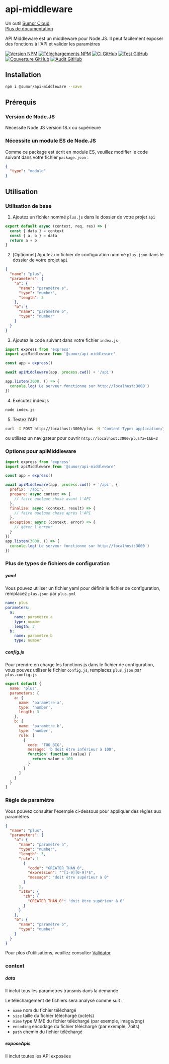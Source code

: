 # api-middleware

Un outil [Sumor Cloud](https://sumor.cloud).  
[Plus de documentation](https://sumor.cloud/api-middleware)

API Middleware est un middleware pour Node.JS.
Il peut facilement exposer des fonctions à l'API et valider les paramètres

[![Version NPM](https://img.shields.io/npm/v/@sumor/api-middleware?logo=npm&label=NPM)](https://www.npmjs.com/package/@sumor/api-middleware)
[![Téléchargements NPM](https://img.shields.io/npm/dw/@sumor/api-middleware?logo=npm&label=Téléchargements)](https://www.npmjs.com/package/@sumor/api-middleware)
[![CI GitHub](https://img.shields.io/github/actions/workflow/status/sumor-cloud/api-middleware/ci.yml?logo=github&label=CI)](https://github.com/sumor-cloud/api-middleware/actions/workflows/ci.yml)
[![Test GitHub](https://img.shields.io/github/actions/workflow/status/sumor-cloud/api-middleware/ut.yml?logo=github&label=Test)](https://github.com/sumor-cloud/api-middleware/actions/workflows/ut.yml)
[![Couverture GitHub](https://img.shields.io/github/actions/workflow/status/sumor-cloud/api-middleware/coverage.yml?logo=github&label=Couverture)](https://github.com/sumor-cloud/api-middleware/actions/workflows/coverage.yml)
[![Audit GitHub](https://img.shields.io/github/actions/workflow/status/sumor-cloud/api-middleware/audit.yml?logo=github&label=Audit)](https://github.com/sumor-cloud/api-middleware/actions/workflows/audit.yml)

## Installation

```bash
npm i @sumor/api-middleware --save
```

## Prérequis

### Version de Node.JS

Nécessite Node.JS version 18.x ou supérieure

### Nécessite un module ES de Node.JS

Comme ce package est écrit en module ES,
veuillez modifier le code suivant dans votre fichier `package.json` :

```json
{
  "type": "module"
}
```

## Utilisation

### Utilisation de base

1. Ajoutez un fichier nommé `plus.js` dans le dossier de votre projet `api`

```js
export default async (context, req, res) => {
  const { data } = context
  const { a, b } = data
  return a + b
}
```

2. [Optionnel] Ajoutez un fichier de configuration nommé `plus.json` dans le dossier de votre projet `api`

```json
{
  "name": "plus",
  "parameters": {
    "a": {
      "name": "paramètre a",
      "type": "number",
      "length": 3
    },
    "b": {
      "name": "paramètre b",
      "type": "number"
    }
  }
}
```

3. Ajoutez le code suivant dans votre fichier `index.js`

```javascript
import express from 'express'
import apiMiddleware from '@sumor/api-middleware'

const app = express()

await apiMiddleware(app, process.cwd() + '/api')

app.listen(3000, () => {
  console.log('Le serveur fonctionne sur http://localhost:3000')
})
```

4. Exécutez index.js

```bash
node index.js
```

5. Testez l'API

```bash
curl -X POST http://localhost:3000/plus -H "Content-Type: application/json" -d '{"a": 1, "b": 2}'
```

ou utilisez un navigateur pour ouvrir `http://localhost:3000/plus?a=1&b=2`

### Options pour apiMiddleware

```javascript
import express from 'express'
import apiMiddleware from '@sumor/api-middleware'

const app = express()

await apiMiddleware(app, process.cwd() + '/api', {
  prefix: '/api',
  prepare: async context => {
    // faire quelque chose avant l'API
  },
  finalize: async (context, result) => {
    // faire quelque chose après l'API
  },
  exception: async (context, error) => {
    // gérer l'erreur
  }
})
app.listen(3000, () => {
  console.log('Le serveur fonctionne sur http://localhost:3000')
})
```

### Plus de types de fichiers de configuration

##### yaml

Vous pouvez utiliser un fichier yaml pour définir le fichier de configuration, remplacez `plus.json` par `plus.yml`

```yaml
name: plus
parameters:
  a:
    name: paramètre a
    type: number
    length: 3
  b:
    name: paramètre b
    type: number
```

##### config.js

Pour prendre en charge les fonctions js dans le fichier de configuration, vous pouvez utiliser le fichier `config.js`, remplacez `plus.json` par `plus.config.js`

```javascript
export default {
  name: 'plus',
  parameters: {
    a: {
      name: 'paramètre a',
      type: 'number',
      length: 3
    },
    b: {
      name: 'paramètre b',
      type: 'number',
      rule: [
        {
          code: 'TOO_BIG',
          message: 'b doit être inférieur à 100',
          function: function (value) {
            return value < 100
          }
        }
      ]
    }
  }
}
```

### Règle de paramètre

Vous pouvez consulter l'exemple ci-dessous pour appliquer des règles aux paramètres

```json
{
  "name": "plus",
  "parameters": {
    "a": {
      "name": "paramètre a",
      "type": "number",
      "length": 3,
      "rule": [
        {
          "code": "GREATER_THAN_0",
          "expression": "^[1-9][0-9]*$",
          "message": "doit être supérieur à 0"
        }
      ],
      "i18n": {
        "zh": {
          "GREATER_THAN_0": "doit être supérieur à 0"
        }
      }
    },
    "b": {
      "name": "paramètre b",
      "type": "number"
    }
  }
}
```

Pour plus d'utilisations, veuillez consulter [Validator](https://sumor.cloud/validator/)

### context

##### data

Il inclut tous les paramètres transmis dans la demande

Le téléchargement de fichiers sera analysé comme suit :

- `name` nom du fichier téléchargé
- `size` taille du fichier téléchargé (octets)
- `mime` type MIME du fichier téléchargé (par exemple, image/png)
- `encoding` encodage du fichier téléchargé (par exemple, 7bits)
- `path` chemin du fichier téléchargé

##### exposeApis

Il inclut toutes les API exposées
